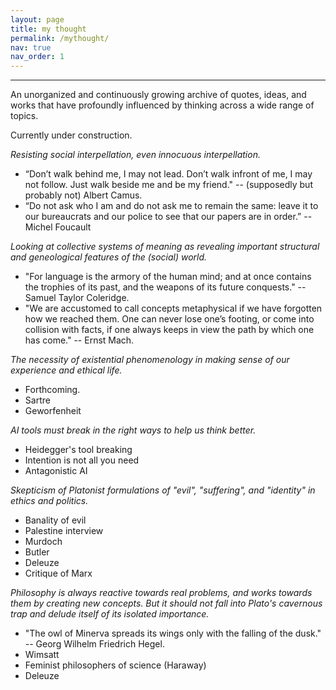 ```yaml
---
layout: page
title: my thought
permalink: /mythought/
nav: true
nav_order: 1
---
```


---

An unorganized and continuously growing archive of quotes, ideas, and works that have profoundly influenced by thinking across a wide range of topics.

Currently under construction.

*Resisting social interpellation, even innocuous interpellation.*
- “Don’t walk behind me, I may not lead. Don’t walk infront of me, I may not follow. Just walk beside me and be my friend." -- (supposedly but probably not) Albert Camus.
- “Do not ask who I am and do not ask me to remain the same: leave it to our bureaucrats and our police to see that our papers are in order.” -- Michel Foucault

*Looking at collective systems of meaning as revealing important structural and geneological features of the (social) world.*
- "For language is the armory of the human mind; and at once contains the trophies of its past, and the weapons of its future conquests." -- Samuel Taylor Coleridge.
- "We are accustomed to call concepts metaphysical if we have forgotten how we reached them. One can never lose one’s footing, or come into collision with facts, if one always keeps in view the path by which one has come." -- Ernst Mach.

*The necessity of existential phenomenology in making sense of our experience and ethical life.*
- Forthcoming.
- Sartre
- Geworfenheit

*AI tools must break in the right ways to help us think better.*
- Heidegger's tool breaking
- Intention is not all you need
- Antagonistic AI

*Skepticism of Platonist formulations of "evil", "suffering", and "identity" in ethics and politics.*
- Banality of evil
- Palestine interview
- Murdoch
- Butler
- Deleuze
- Critique of Marx

*Philosophy is always reactive towards real problems, and works towards them by creating new concepts. But it should not fall into Plato's cavernous trap and delude itself of its isolated importance.*
- "The owl of Minerva spreads its wings only with the falling of the dusk." -- Georg Wilhelm Friedrich Hegel.
- Wimsatt
- Feminist philosophers of science (Haraway)
- Deleuze

